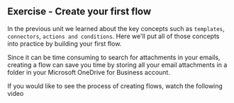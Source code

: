 ## Exercise - Create your first flow

In the previous unit we learned about the key concepts such as `templates`, `connectors`, `actions and conditions`. Here we'll put all of those concepts into practice by building your first flow.

Since it can be time consuming to search for attachments in your emails, creating a flow can save you time by storing all your email attachments in a folder in your Microsoft OneDrive for Business account.

If you would like to see the process of creating flows, watch the following video
